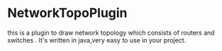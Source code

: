 NetworkTopoPlugin
=================

this is a plugin to draw network  topology which consists of routers and switches . It's written in java,very easy to use in your project.
